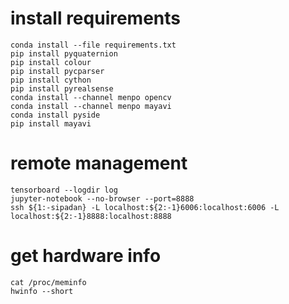 # install requirements
```
conda install --file requirements.txt
pip install pyquaternion
pip install colour
pip install pycparser
pip install cython
pip install pyrealsense
conda install --channel menpo opencv
conda install --channel menpo mayavi
conda install pyside
pip install mayavi
```

# remote management
```
tensorboard --logdir log
jupyter-notebook --no-browser --port=8888
ssh ${1:-sipadan} -L localhost:${2:-1}6006:localhost:6006 -L localhost:${2:-1}8888:localhost:8888
```

# get hardware info
```
cat /proc/meminfo
hwinfo --short
```
